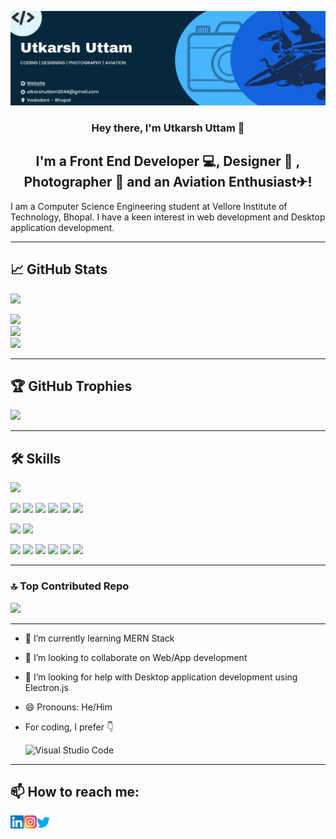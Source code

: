 <!-- <a href="https://utkarshuttam.github.io/Personal_Portfolio/" target="_blank" rel="noreferrer"><img src="./images/GithubBanner.png" alt="GithubBanner"></a> -->

![Alt text](images/GithubBanner.png)

<h3 align="center"> Hey there, I'm Utkarsh Uttam 👋</h3>

<h2 align="center">
I'm a Front End Developer 💻, Designer 🎨 , Photographer 📸 and an Aviation Enthusiast✈!
</h2> 

I am a Computer Science Engineering student at Vellore Institute of Technology, Bhopal. I have a keen interest in web development and Desktop application development.


----------------------------------
## 📈 GitHub Stats 

[![](https://visitcount.itsvg.in/api?id=UtkarshUttam&icon=5&color=6)](https://visitcount.itsvg.in)

![](https://github-readme-stats.vercel.app/api?username=UtkarshUttam&theme=tokyonight&hide_border=false&include_all_commits=true&count_private=true)<br/>
![](https://github-readme-streak-stats.herokuapp.com/?user=UtkarshUttam&theme=tokyonight&hide_border=false)<br/>
![](https://github-readme-stats.vercel.app/api/top-langs/?username=UtkarshUttam&theme=tokyonight&hide_border=false&include_all_commits=true&count_private=true&layout=compact)

----------------------------------
## 🏆 GitHub Trophies
![](https://github-profile-trophy.vercel.app/?username=UtkarshUttam&theme=tokyonight&no-frame=false&no-bg=true&margin-w=4)

---------------------------
## 🛠 Skills


![](https://img.shields.io/badge/Database-MySQL-informational?style=flat&logo=MySQL&color=4b667a)

![](https://img.shields.io/badge/Code-HTML5-informational?style=flat&logo=HTML5&color=e34c26)
![](https://img.shields.io/badge/Code-JavaScript-informational?style=flat&logo=JavaScript&color=F7DF1E)
![](https://img.shields.io/badge/Code-React-informational?style=flat&logo=react&color=61DAFB)
![](https://img.shields.io/badge/Code-Python-informational?style=flat&logo=Python&color=3776ab)
![](https://img.shields.io/badge/Code-C-informational?style=flat&logo=c&color=a8b9cc)
![](https://img.shields.io/badge/Code-C++-informational?style=flat&logo=c%2B%2B&color=e1e1e1)

![](https://img.shields.io/badge/Style-Bootstrap-informational?style=flat&logo=Bootstrap&color=7952B3)
![](https://img.shields.io/badge/Style-CSS3-informational?style=flat&logo=CSS3&color=1572B6)

![](https://img.shields.io/badge/Tools-Figma-informational?style=flat&logo=Figma&color=F24E1E)
![](https://img.shields.io/badge/Tools-Adobe_Photoshop-informational?style=flat&logo=adobe%20photoshop&color=31a8ff)
![](https://img.shields.io/badge/Tools-NPM-informational?style=flat&logo=NPM&color=CB3837)
![](https://img.shields.io/badge/Tools-Qt-informational?style=flat&logo=qt&color=41cb52)
![](https://img.shields.io/badge/Tools-Git-informational?style=flat&logo=Git&color=F05032)
![](https://img.shields.io/badge/Tools-GitHub-informational?style=flat&logo=GitHub&color=181717)

----------------------------------

### 🔝 Top Contributed Repo
![](https://github-contributor-stats.vercel.app/api?username=UtkarshUttam&limit=5&theme=tokyonight&combine_all_yearly_contributions=true)


---------------------------------
- 🌱 I’m currently learning MERN Stack
- 👯 I’m looking to collaborate on Web/App development
- 🤔 I’m looking for help with Desktop application development using Electron.js
- 😄 Pronouns: He/Him
- For coding, I prefer 👇

    ![Visual Studio Code](https://img.shields.io/badge/Visual%20Studio%20Code-0078d7.svg?style=for-the-badge&logo=visual-studio-code&logoColor=white)

-------------------------------


## 📫 How to reach me: 
<a href="https://www.linkedin.com/in/utkarsh-uttam-0884ab1b7/"><img align="left" src="https://raw.githubusercontent.com/UtkarshUttam/UtkarshUttam/main/images/linkedin.svg" alt="Utkarsh Uttam | LinkedIn" width="21px"/></a>

<a href="https://instagram.com/utkarshuttam3"><img align="left" src="https://raw.githubusercontent.com/UtkarshUttam/UtkarshUttam/main/images/instagram.svg" alt="Utkarsh Uttam | Instagram" width="21px"/></a>

<a href="https://twitter.com/UTKARSHUTTAM_3"><img align="left" src="https://raw.githubusercontent.com/UtkarshUttam/UtkarshUttam/main/images/twitter.svg" alt="Utkarsh Uttam | Twitter" width="21px"/></a>





<!--
**UtkarshUttam/UtkarshUttam** is a ✨ _special_ ✨ repository because its `README.md` (this file) appears on your GitHub profile.

Here are some ideas to get you started:

- 🔭 I’m currently working on ...
- 
- 
- 
- 💬 Ask me about ...
- 
- ⚡ Fun fact: ...
-->



